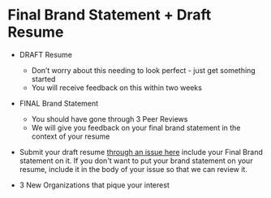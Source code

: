 # Final Brand Statement + Draft Resume 

- DRAFT Resume
  - Don’t worry about this needing to look perfect - just get something started 
  - You will receive feedback on this within two weeks 
  
- FINAL Brand Statement
  - You should have gone through 3 Peer Reviews
  - We will give you feedback on your final brand statement in the context of your resume 
  
- Submit your draft resume [through an issue here](https://github.com/ga-dc-outcomes/draft-resume) include your Final Brand statement on it. If you don't want to put your brand statement on your resume, include it in the body of your issue so that we can review it. 

- 3 New Organizations that pique  your interest
